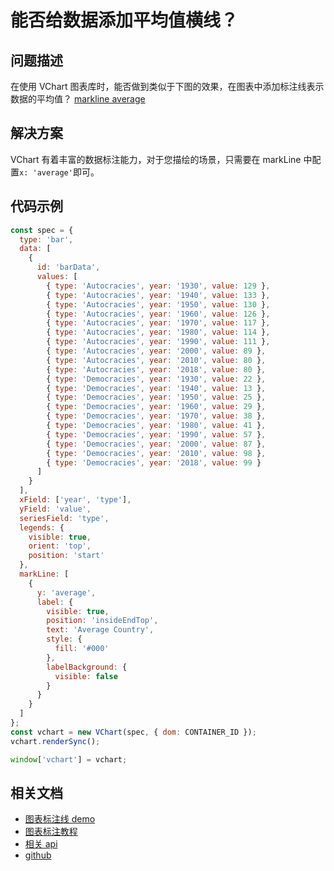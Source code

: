 # 能否给数据添加平均值横线？

## 问题描述

在使用 VChart 图表库时，能否做到类似于下图的效果，在图表中添加标注线表示数据的平均值？
[markline average](/vchart/faq/7-0.png)

## 解决方案

VChart 有着丰富的数据标注能力，对于您描绘的场景，只需要在 markLine 中配置`x: 'average'`即可。

## 代码示例

```javascript livedemo
const spec = {
  type: 'bar',
  data: [
    {
      id: 'barData',
      values: [
        { type: 'Autocracies', year: '1930', value: 129 },
        { type: 'Autocracies', year: '1940', value: 133 },
        { type: 'Autocracies', year: '1950', value: 130 },
        { type: 'Autocracies', year: '1960', value: 126 },
        { type: 'Autocracies', year: '1970', value: 117 },
        { type: 'Autocracies', year: '1980', value: 114 },
        { type: 'Autocracies', year: '1990', value: 111 },
        { type: 'Autocracies', year: '2000', value: 89 },
        { type: 'Autocracies', year: '2010', value: 80 },
        { type: 'Autocracies', year: '2018', value: 80 },
        { type: 'Democracies', year: '1930', value: 22 },
        { type: 'Democracies', year: '1940', value: 13 },
        { type: 'Democracies', year: '1950', value: 25 },
        { type: 'Democracies', year: '1960', value: 29 },
        { type: 'Democracies', year: '1970', value: 38 },
        { type: 'Democracies', year: '1980', value: 41 },
        { type: 'Democracies', year: '1990', value: 57 },
        { type: 'Democracies', year: '2000', value: 87 },
        { type: 'Democracies', year: '2010', value: 98 },
        { type: 'Democracies', year: '2018', value: 99 }
      ]
    }
  ],
  xField: ['year', 'type'],
  yField: 'value',
  seriesField: 'type',
  legends: {
    visible: true,
    orient: 'top',
    position: 'start'
  },
  markLine: [
    {
      y: 'average',
      label: {
        visible: true,
        position: 'insideEndTop',
        text: 'Average Country',
        style: {
          fill: '#000'
        },
        labelBackground: {
          visible: false
        }
      }
    }
  ]
};
const vchart = new VChart(spec, { dom: CONTAINER_ID });
vchart.renderSync();

window['vchart'] = vchart;
```

## 相关文档

- [图表标注线 demo](https://visactor.io/vchart/demo/marker/mark-line-axis)
- [图表标注教程](https://visactor.io/vchart/guide/tutorial_docs/Chart_Concepts/marker)
- [相关 api](https://visactor.io/vchart/option/barChart#markLine.y)
- [github](https://github.com/VisActor/VChart)
